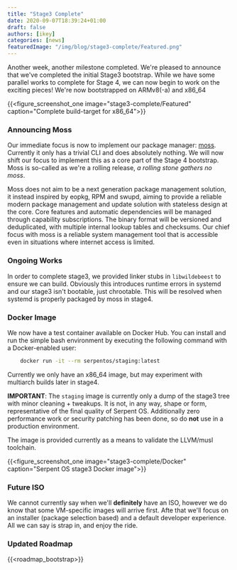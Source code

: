 ```yaml
---
title: "Stage3 Complete"
date: 2020-09-07T18:39:24+01:00
draft: false
authors: [ikey]
categories: [news]
featuredImage: "/img/blog/stage3-complete/Featured.png"
---
```


Another week, another milestone completed. We're pleased to announce that
we've completed the initial Stage3 bootstrap. While we have some parallel
works to complete for Stage 4, we can now begin to work on the exciting
pieces! We're now bootstrapped on ARMv8(-a) and x86_64

{{<figure_screenshot_one image="stage3-complete/Featured" caption="Complete build-target for x86_64">}}


### Announcing Moss

Our immediate focus is now to implement our package manager: [moss](https://github.com/serpent-linux/moss).
Currently it only has a trivial CLI and does absolutely nothing. We will now shift our focus
to implement this as a core part of the Stage 4 bootstrap. Moss is so-called as we're a rolling
release, _a rolling stone gathers no moss_.

Moss does not aim to be a next generation package management solution, it instead inspired by
eopkg, RPM and swupd, aiming to provide a reliable modern package management and update
solution with stateless design at the core. Core features and automatic dependencies will be managed
through capability subscriptions. The binary format will be versioned and deduplicated, with multiple
internal lookup tables and checksums. Our chief focus with moss is a reliable system
management tool that is accessible even in situations where internet access is limited.

### Ongoing Works

In order to complete stage3, we provided linker stubs in `libwildebeest` to ensure
we can build. Obviously this introduces runtime errors in systemd and our stage3 isn't
bootable, just chrootable. This will be resolved when systemd is properly packaged by
moss in stage4.

### Docker Image

We now have a test container available on Docker Hub. You can install and run the
simple bash environment by executing the following command with a Docker-enabled user:

```bash
    docker run -it --rm serpentos/staging:latest
```

Currently we only have an x86_64 image, but may experiment with multiarch builds later
in stage4.

**IMPORTANT**: The `staging` image is currently only a dump of the stage3 tree with
minor cleaning + tweakups. It is not, in any way, shape or form, representative of
the final quality of Serpent OS. Additionally zero performance work or security
patching has been done, so do **not** use in a production environment.

The image is provided currently as a means to validate the LLVM/musl toolchain.

{{<figure_screenshot_one image="stage3-complete/Docker" caption="Serpent OS stage3 Docker image">}}

### Future ISO

We cannot currently say when we'll **definitely** have an ISO, however we do
know that some VM-specific images will arrive first. Afte that we'll focus
on an installer (package selection based) and a default developer experience.
All we can say is strap in, and enjoy the ride.

### Updated Roadmap

{{<roadmap_bootstrap>}}
